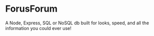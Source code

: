 # ForusForum
 A Node, Express, SQL or NoSQL db built for looks, speed, and all the information you could ever use!
